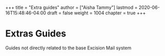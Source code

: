 +++
title = "Extra guides"
author = ["Aisha Tammy"]
lastmod = 2020-06-16T15:48:46-04:00
draft = false
weight = 1004
chapter = true
+++

# Extras Guides

Guides not directly related to the base Excision Mail system
